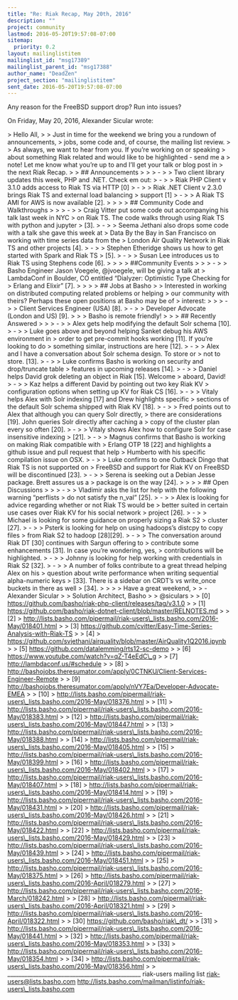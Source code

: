 ```yaml
---
title: "Re: Riak Recap, May 20th, 2016"
description: ""
project: community
lastmod: 2016-05-20T19:57:08-07:00
sitemap:
  priority: 0.2
layout: mailinglistitem
mailinglist_id: "msg17389"
mailinglist_parent_id: "msg17388"
author_name: "DeadZen"
project_section: "mailinglistitem"
sent_date: 2016-05-20T19:57:08-07:00
---
```



Any reason for the FreeBSD support drop?
Run into issues?

On Friday, May 20, 2016, Alexander Sicular  wrote:

&gt; Hello All,
&gt;
&gt; Just in time for the weekend we bring you a rundown of announcements,
&gt; jobs, some code and, of course, the mailing list review.
&gt;
&gt; As always, we want to hear from you. If you’re working on or speaking
&gt; about something Riak related and would like to be highlighted - send me a
&gt; note! Let me know what you’re up to and I’ll get your talk or blog post in
&gt; the next Riak Recap.
&gt;
&gt; ## Announcements
&gt;
&gt;
&gt; -
&gt;
&gt; Two client library updates this week, PHP and .NET. Check em out:
&gt; -
&gt;
&gt; Riak PHP Client v 3.1.0 adds access to Riak TS via HTTP [0]
&gt; -
&gt;
&gt; Riak .NET Client v 2.3.0 brings Riak TS and external load balancing
&gt; support [1]
&gt; -
&gt;
&gt; A Riak TS AMI for AWS is now available [2].
&gt;
&gt;
&gt;
&gt; ## Community Code and Walkthroughs
&gt;
&gt;
&gt; -
&gt;
&gt; Craig Vitter put some code out accompanying his talk last week in NYC
&gt; on Riak TS. The code walks through using Riak TS with python and jupyter
&gt; [3].
&gt; -
&gt;
&gt; Seema Jethani also drops some code with a talk she gave this week at
&gt; Data By the Bay in San Francisco on working with time series data from the
&gt; London Air Quality Network in Riak TS and other projects [4].
&gt; -
&gt;
&gt; Stephen Etheridge shows us how to get started with Spark and Riak TS
&gt; [5].
&gt; -
&gt;
&gt; Susan Lee introduces us to Riak TS using Stephens code [6].
&gt;
&gt;
&gt;
&gt; ##Community Events
&gt;
&gt;
&gt; -
&gt;
&gt; Basho Engineer Jason Voegele, @jvoegele, will be giving a talk at
&gt; LambdaConf in Boulder, CO entitled “Dialyzer: Optimistic Type Checking for
&gt; Erlang and Elixir” [7].
&gt;
&gt;
&gt;
&gt; ## Jobs at Basho
&gt;
&gt; Interested in working on distributed computing related problems or helping
&gt; our community with theirs? Perhaps these open positions at Basho may be of
&gt; interest:
&gt;
&gt;
&gt; -
&gt;
&gt; Client Services Engineer (USA) [8].
&gt; -
&gt;
&gt; Developer Advocate (London and US) [9].
&gt;
&gt;
&gt; Basho is remote friendly!
&gt;
&gt;
&gt; ## Recently Answered
&gt;
&gt;
&gt; -
&gt;
&gt; Alex gets help modifying the default Solr schema [10].
&gt; -
&gt;
&gt; Luke goes above and beyond helping Sanket debug his AWS environment in
&gt; order to get pre-commit hooks working [11]. If you’re looking to do
&gt; something similar, instructions are here [12].
&gt; -
&gt;
&gt; Alex and I have a conversation about Solr schema design. To store or
&gt; not to store. [13].
&gt; -
&gt;
&gt; Luke confirms Basho is working on security and drop/truncate table
&gt; features in upcoming releases [14].
&gt; -
&gt;
&gt; Daniel helps David grok deleting an object in Riak [15]. Welcome
&gt; aboard, David!
&gt; -
&gt;
&gt; Kaz helps a different David by pointing out two key Riak KV
&gt; configuration options when setting up KV for Riak CS [16].
&gt; -
&gt;
&gt; Vitaly helps Alex with Solr indexing [17] and Drew highlights specific
&gt; sections of the default Solr schema shipped with Riak KV [18].
&gt; -
&gt;
&gt; Fred points out to Alex that although you can query Solr directly,
&gt; there are considerations [19]. John queries Solr directly after caching a
&gt; copy of the cluster plan every so often [20].
&gt; -
&gt;
&gt; Vitaly shows Alex how to configure Solr for case insensitive indexing
&gt; [21].
&gt; -
&gt;
&gt; Magnus confirms that Basho is working on making Riak compatible with
&gt; Erlang OTP 18 [22] and highlights a github issue and pull request that help
&gt; Humberto with his specific compilation issue on OSX.
&gt; -
&gt;
&gt; Luke confirms to one Outback Dingo that Riak TS is not supported on
&gt; FreeBSD and support for Riak KV on FreeBSD will be discontinued [23].
&gt; -
&gt;
&gt; Serena is seeking out a Debian Jesse package. Brett assures us a
&gt; package is on the way [24].
&gt;
&gt;
&gt;
&gt; ## Open Discussions
&gt;
&gt;
&gt; -
&gt;
&gt; Vladimir asks the list for help with the following warning “perflists
&gt; do not satisfy the n\_val” [25].
&gt; -
&gt;
&gt; Alex is looking for advice regarding whether or not Riak TS would be
&gt; better suited in certain use cases over Riak KV for his social network
&gt; project [26].
&gt; -
&gt;
&gt; Michael is looking for some guidance on properly sizing a Riak S2
&gt; cluster [27].
&gt; -
&gt;
&gt; Psterk is looking for help on using hadoops’s distcpy to copy files
&gt; from Riak S2 to hadoop [28][29].
&gt; -
&gt;
&gt; The conversation around Riak DT [30] continues with Sargun offering to
&gt; contribute some enhancements [31]. In case you’re wondering, yes,
&gt; contributions will be highlighted.
&gt; -
&gt;
&gt; Johnny is looking for help working with credentials in Riak S2 [32].
&gt; -
&gt;
&gt; A number of folks contribute to a great thread helping Alex on his
&gt; question about write performance when writing sequential alpha-numeric keys
&gt; [33]. There is a sidebar on CRDT’s vs write\_once buckets in there as well
&gt; [34].
&gt;
&gt;
&gt;
&gt; Have a great weekend,
&gt;
&gt; -Alexander Sicular
&gt;
&gt; Solution Architect, Basho
&gt;
&gt; @siculars
&gt;
&gt; [0] https://github.com/basho/riak-php-client/releases/tag/v3.1.0
&gt;
&gt; [1] https://github.com/basho/riak-dotnet-client/blob/master/RELNOTES.md
&gt;
&gt; [2]
&gt; http://lists.basho.com/pipermail/riak-users\_lists.basho.com/2016-May/018401.html
&gt;
&gt; [3] https://github.com/cvitter/Easy-Time-Series-Analysis-with-Riak-TS
&gt;
&gt; [4]
&gt; https://github.com/svjethani/airquality/blob/master/AirQuality1Q2016.ipynb
&gt;
&gt; [5] https://github.com/datalemming/rts12-sc-demo
&gt;
&gt; [6] https://www.youtube.com/watch?v=qZ-T4eEdC\_g
&gt;
&gt; [7] http://lambdaconf.us/#schedule
&gt;
&gt; [8]
&gt; http://bashojobs.theresumator.com/apply/0CTNKU/Client-Services-Engineer-Remote
&gt;
&gt; [9] http://bashojobs.theresumator.com/apply/nVY7Ea/Developer-Advocate-EMEA
&gt;
&gt; [10]
&gt; http://lists.basho.com/pipermail/riak-users\_lists.basho.com/2016-May/018376.html
&gt;
&gt; [11]
&gt; http://lists.basho.com/pipermail/riak-users\_lists.basho.com/2016-May/018383.html
&gt;
&gt; [12]
&gt; http://lists.basho.com/pipermail/riak-users\_lists.basho.com/2016-May/018447.html
&gt;
&gt; [13]
&gt; http://lists.basho.com/pipermail/riak-users\_lists.basho.com/2016-May/018388.html
&gt;
&gt; [14]
&gt; http://lists.basho.com/pipermail/riak-users\_lists.basho.com/2016-May/018405.html
&gt;
&gt; [15]
&gt; http://lists.basho.com/pipermail/riak-users\_lists.basho.com/2016-May/018399.html
&gt;
&gt; [16]
&gt; http://lists.basho.com/pipermail/riak-users\_lists.basho.com/2016-May/018402.html
&gt;
&gt; [17]
&gt; http://lists.basho.com/pipermail/riak-users\_lists.basho.com/2016-May/018407.html
&gt;
&gt; [18]
&gt; http://lists.basho.com/pipermail/riak-users\_lists.basho.com/2016-May/018414.html
&gt;
&gt; [19]
&gt; http://lists.basho.com/pipermail/riak-users\_lists.basho.com/2016-May/018431.html
&gt;
&gt; [20]
&gt; http://lists.basho.com/pipermail/riak-users\_lists.basho.com/2016-May/018426.html
&gt;
&gt; [21]
&gt; http://lists.basho.com/pipermail/riak-users\_lists.basho.com/2016-May/018422.html
&gt;
&gt; [22]
&gt; http://lists.basho.com/pipermail/riak-users\_lists.basho.com/2016-May/018429.html
&gt;
&gt; [23]
&gt; http://lists.basho.com/pipermail/riak-users\_lists.basho.com/2016-May/018439.html
&gt;
&gt; [24]
&gt; http://lists.basho.com/pipermail/riak-users\_lists.basho.com/2016-May/018451.html
&gt;
&gt; [25]
&gt; http://lists.basho.com/pipermail/riak-users\_lists.basho.com/2016-May/018375.html
&gt;
&gt; [26]
&gt; http://lists.basho.com/pipermail/riak-users\_lists.basho.com/2016-April/018279.html
&gt;
&gt; [27]
&gt; http://lists.basho.com/pipermail/riak-users\_lists.basho.com/2016-March/018242.html
&gt;
&gt; [28]
&gt; http://lists.basho.com/pipermail/riak-users\_lists.basho.com/2016-April/018321.html
&gt;
&gt; [29]
&gt; http://lists.basho.com/pipermail/riak-users\_lists.basho.com/2016-April/018322.html
&gt;
&gt; [30] https://github.com/basho/riak\_dt/
&gt;
&gt; [31]
&gt; http://lists.basho.com/pipermail/riak-users\_lists.basho.com/2016-May/018441.html
&gt;
&gt; [32]
&gt; http://lists.basho.com/pipermail/riak-users\_lists.basho.com/2016-May/018353.html
&gt;
&gt; [33]
&gt; http://lists.basho.com/pipermail/riak-users\_lists.basho.com/2016-May/018354.html
&gt;
&gt; [34]
&gt; http://lists.basho.com/pipermail/riak-users\_lists.basho.com/2016-May/018356.html
&gt;
&gt;
\_\_\_\_\_\_\_\_\_\_\_\_\_\_\_\_\_\_\_\_\_\_\_\_\_\_\_\_\_\_\_\_\_\_\_\_\_\_\_\_\_\_\_\_\_\_\_
riak-users mailing list
riak-users@lists.basho.com
http://lists.basho.com/mailman/listinfo/riak-users\_lists.basho.com

